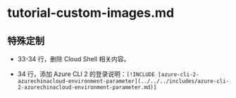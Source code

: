 # tutorial-custom-images.md

## 特殊定制

* 33-34 行，删除 Cloud Shell 相关内容。

* 34 行，添加 Azure CLI 2 的登录说明：`[!INCLUDE [azure-cli-2-azurechinacloud-environment-parameter](../../../includes/azure-cli-2-azurechinacloud-environment-parameter.md)]`